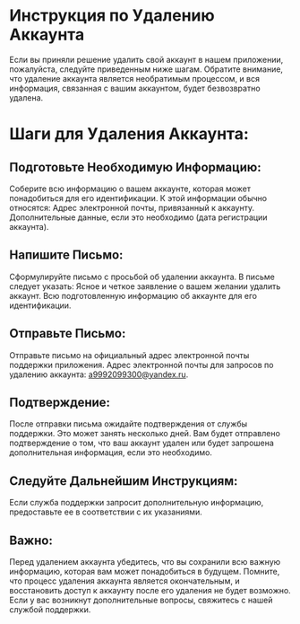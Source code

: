 
# Инструкция по Удалению Аккаунта

Если вы приняли решение удалить свой аккаунт в нашем приложении, пожалуйста, следуйте приведенным ниже шагам. 
Обратите внимание, что удаление аккаунта является необратимым процессом, и вся информация, связанная с вашим аккаунтом, будет безвозвратно удалена.

# Шаги для Удаления Аккаунта:
## Подготовьте Необходимую Информацию:
Соберите всю информацию о вашем аккаунте, которая может понадобиться для его идентификации. К этой информации обычно относятся:
Адрес электронной почты, привязанный к аккаунту.
Дополнительные данные, если это необходимо (дата регистрации аккаунта).
## Напишите Письмо:
Сформулируйте письмо с просьбой об удалении аккаунта. В письме следует указать:
Ясное и четкое заявление о вашем желании удалить аккаунт.
Всю подготовленную информацию об аккаунте для его идентификации.
## Отправьте Письмо:
Отправьте письмо на официальный адрес электронной почты поддержки приложения.
Адрес электронной почты для запросов по удалению аккаунта: a9992099300@yandex.ru.
## Подтверждение:
После отправки письма ожидайте подтверждения от службы поддержки. Это может занять несколько дней. Вам будет отправлено подтверждение о том, что ваш аккаунт удален или будет запрошена дополнительная информация, если это необходимо.
## Следуйте Дальнейшим Инструкциям:
Если служба поддержки запросит дополнительную информацию, предоставьте ее в соответствии с их указаниями.
## Важно:
Перед удалением аккаунта убедитесь, что вы сохранили всю важную информацию, которая вам может понадобиться в будущем.
Помните, что процесс удаления аккаунта является окончательным, и восстановить доступ к аккаунту после его удаления не будет возможно.
Если у вас возникнут дополнительные вопросы, свяжитесь с нашей службой поддержки.
